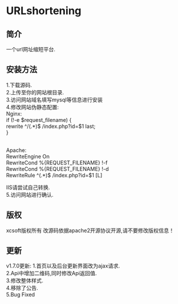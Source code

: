 # URLshortening
## 简介
一个url网址缩短平台.
## 安装方法
1.下载源码.<br/>
2.上传至你的网站根目录.<br/>
3.访问网站域名填写mysql等信息进行安装<br/>
4.修改网站伪静态配置:<br/>
Nginx:  
if (!-e $request_filename) {
<br/>rewrite ^/(.*)$ /index.php?id=$1 last;
<br/>}

<br/>Apache:
<IfModule mod_rewrite.c>
<br/>RewriteEngine On
<br/>RewriteCond %{REQUEST_FILENAME} !-f
<br/>RewriteCond %{REQUEST_FILENAME} !-d
<br/>RewriteRule ^(.*)$ /index.php?id=$1 [L]
<br/></IfModule>

IIS请尝试自己转换.
<br/>5.访问网站进行确认.
## 版权
xcsoft版权所有 改源码依据apache2开源协议开源,请不要修改版权信息！
## 更新
v1.7.0更新:
1.首页以及后台更新界面改为ajax请求.
<br />2.Api中增加二维码,同时修改Api返回值.
<br />3.修改整体样式.
<br />4.移除了公告.
<br />5.Bug Fixed

